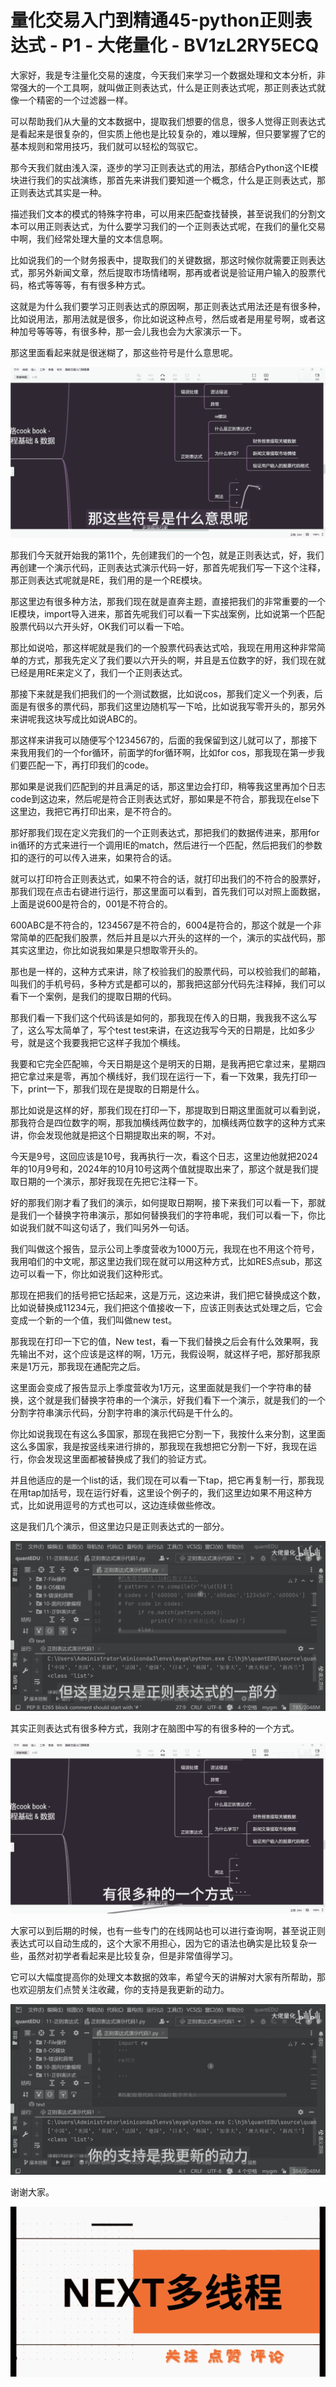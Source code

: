 # 量化交易入门到精通45-python正则表达式 - P1 - 大佬量化 - BV1zL2RY5ECQ

大家好，我是专注量化交易的速度，今天我们来学习一个数据处理和文本分析，非常强大的一个工具啊，就叫做正则表达式，什么是正则表达式呢，那正则表达式就像一个精密的一个过滤器一样。

可以帮助我们从大量的文本数据中，提取我们想要的信息，很多人觉得正则表达式是看起来是很复杂的，但实质上他也是比较复杂的，难以理解，但只要掌握了它的基本规则和常用技巧，我们就可以轻松的驾驭它。

那今天我们就由浅入深，逐步的学习正则表达式的用法，那结合Python这个IE模块进行我们的实战演练，那首先来讲我们要知道一个概念，什么是正则表达式，那正则表达式其实是一种。

描述我们文本的模式的特殊字符串，可以用来匹配查找替换，甚至说我们的分割文本可以用正则表达式，为什么要学习我们的一个正则表达式呢，在我们的量化交易中啊，我们经常处理大量的文本信息啊。

比如说我们的一个财务报表中，提取我们的关键数据，那这时候你就需要正则表达式，那另外新闻文章，然后提取市场情绪啊，那再或者说是验证用户输入的股票代码，格式等等等，有有很多种方式。

这就是为什么我们要学习正则表达式的原因啊，那正则表达式用法还是有很多种，比如说用法，那用法就是很多，你比如说这种点号，然后或者是用星号啊，或者这种加号等等等，有很多种，那一会儿我也会为大家演示一下。

那这里面看起来就是很迷糊了，那这些符号是什么意思呢。

![](img/4274c7a5328f427a73993abb70da70f3_1.png)

那我们今天就开始我的第11个，先创建我们的一个包，就是正则表达式，好，我们再创建一个演示代码，正则表达式演示代码一好，那首先呢我们写一下这个注释，那正则表达式呢就是RE，我们用的是一个RE模块。

那这里边有很多种方法，那我们现在就是直奔主题，直接把我们的非常重要的一个IE模块，import导入进来，那首先呢我们可以看一下实战案例，比如说第一个匹配股票代码以六开头好，OK我们可以看一下哈。

那比如说哈，那这样呢就是我们的一个股票代码表达式哈，我现在用用这种非常简单的方式，那我先定义了我们要以六开头的啊，并且是五位数字的好，我们现在就已经是用RE来定义了，我们一个正则表达式。

那接下来就是我们把我们的一个测试数据，比如说cos，那我们定义一个列表，后面是有很多的票代码，那我们这里边随机写一下哈，比如说我写零开头的，那另外来讲呢我这块写成比如说ABC的。

那这样来讲我可以随便写个1234567的，后面的我保留到这儿就可以了，那接下来我用我们的一个for循环，前面学的for循环啊，比如for cos，那我现在第一步我们要匹配一下，再打印我们的code。

那如果是说我们匹配到的并且满足的话，那这里边会打印，稍等我这里再加个日志code到这边来，然后呢是符合正则表达式好，那如果是不符合，那我现在else下这里边，我把它再打印出来，是不符合的。

那好那我们现在定义完我们的一个正则表达式，那把我们的数据传进来，那用for in循环的方式来进行一个调用IE的match，然后进行一个匹配，然后把我们的参数扣的逐行的可以传入进来，如果符合的话。

就可以打印符合正则表达式，如果不符合的话，就打印出我们的不符合的股票好，那我们现在点击右键进行运行，那这里面可以看到，首先我们可以对照上面数据，上面是说600是符合的，001是不符合的。

600ABC是不符合的，1234567是不符合的，6004是符合的，那这个就是一个非常简单的匹配我们股票，然后并且是以六开头的这样的一个，演示的实战代码，那其实这里边，你比如说我如果是只想取零开头的。

那也是一样的，这种方式来讲，除了校验我们的股票代码，可以校验我们的邮箱，叫我们的手机号码，多种方式是都可以的，那我把这部分代码先注释掉，我们可以看下一个案例，是我们的提取日期的代码。

那我们看一下我们这个代码该是如何的，那我现在传入的日期，我我我不这么写了，这么写太简单了，写个test test来讲，在这边我写今天的日期是，比如多少号，就是这个我要我把它这样子我加个横线。

我要和它完全匹配嘛，今天日期是这个是明天的日期，是我再把它拿过来，星期四把它拿过来是零，再加个横线好，我们现在运行一下，看一下效果，我先打印一下，print一下，那我们现在是提取的日期是什么。

那比如说是这样的好，那我们现在打印一下，那提取到日期这里面就可以看到说，那我符合是四位数字的啊，那我加横线两位数字的，加横线两位数字的这种方式来讲，你会发现他就是把这个日期提取出来的啊，不对。

今天是9号，这回应该是10号，我再执行一次，看这个日志，这里边他就把2024年的10月9号和，2024年的10月10号这两个值就提取出来了，那这个就是我们提取日期的一个演示，那好我现在先把它注释一下。

好的那我们刚才看了我们的演示，如何提取日期啊，接下来我们可以看一下，那就是我们一个替换字符串演示，那如何替换我们的字符串呢，我们可以看一下，你比如说我们就不叫这句话了，我们叫另外一句话。

我们叫做这个报告，显示公司上季度营收为1000万元，我现在也不用这个符号，我用咱们的中文呢，那这里边我们现在就可以用这种方式，比如RES点sub，那这边可以看一下，你比如说我们这种形式。

那现在把我们的括号把它括起来，这是万元，这边来讲，我们把它替换成这个数，比如说替换成11234元，我们把这个值接收一下，应该正则表达式处理之后，它会变成一个新的一个值，我们叫做new test。

那我现在打印一下它的值，New test，看一下我们替换之后会有什么效果啊，我先输出不对，这个应该是这样的啊，1万元，我假设啊，就这样子吧，那好那我原来是1万元，那我现在通配完之后。

这里面会变成了报告显示上季度营收为1万元，这里面就是我们一个字符串的替换，这个就是我们替换字符串的一个演示，好我们看下一个演示，就是我们的一个分割字符串演示代码，分割字符串的演示代码是干什么的。

你比如说我现在有这么多国家，那现在我把它分割一下，我按什么来分割，这里面这么多国家，我是按竖线来进行排的，那我现在我想把它分割一下好，我现在运行，你会发现这里面都被替换成了我们的验证方式。

并且他适应的是一个list的话，我们现在可以看一下tap，把它再复制一行，那我现在用tap加括号，现在运行好看，这里设个例子的，我们这里边如果不用这种方式，比如说用逗号的方式也可以，这边连续做些修改。

这是我们几个演示，但这里边只是正则表达式的一部分。

![](img/4274c7a5328f427a73993abb70da70f3_3.png)

其实正则表达式有很多种方式，我刚才在脑图中写的有很多种的一个方式。

![](img/4274c7a5328f427a73993abb70da70f3_5.png)

大家可以到后期的时候，也有一些专门的在线网站也可以进行查询啊，甚至说正则表达式可以自动生成的，这个大家不用担心，因为它的语法也确实是比较复杂一些，虽然对初学者看起来是比较复杂，但是非常值得学习。

它可以大幅度提高你的处理文本数据的效率，希望今天的讲解对大家有所帮助，那也欢迎朋友们点赞关注收藏，你的支持是我更新的动力。



![](img/4274c7a5328f427a73993abb70da70f3_7.png)

谢谢大家。

![](img/4274c7a5328f427a73993abb70da70f3_9.png)